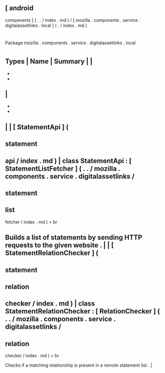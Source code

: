 [
android
-
components
]
(
.
.
/
index
.
md
)
/
[
mozilla
.
components
.
service
.
digitalassetlinks
.
local
]
(
.
/
index
.
md
)
#
#
Package
mozilla
.
components
.
service
.
digitalassetlinks
.
local
#
#
#
Types
|
Name
|
Summary
|
|
-
-
-
|
-
-
-
|
|
[
StatementApi
]
(
-
statement
-
api
/
index
.
md
)
|
class
StatementApi
:
[
StatementListFetcher
]
(
.
.
/
mozilla
.
components
.
service
.
digitalassetlinks
/
-
statement
-
list
-
fetcher
/
index
.
md
)
<
br
>
Builds
a
list
of
statements
by
sending
HTTP
requests
to
the
given
website
.
|
|
[
StatementRelationChecker
]
(
-
statement
-
relation
-
checker
/
index
.
md
)
|
class
StatementRelationChecker
:
[
RelationChecker
]
(
.
.
/
mozilla
.
components
.
service
.
digitalassetlinks
/
-
relation
-
checker
/
index
.
md
)
<
br
>
Checks
if
a
matching
relationship
is
present
in
a
remote
statement
list
.
|
